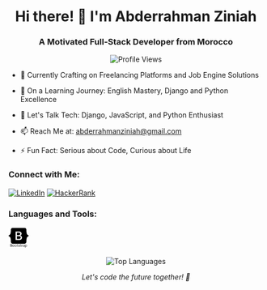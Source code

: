 <h1 align="center">Hi there! 👋 I'm Abderrahman Ziniah</h1>
<h3 align="center">A Motivated Full-Stack Developer from Morocco</h3>

<p align="center"> 
  <img src="https://komarev.com/ghpvc/?username=z7prog&label=Profile%20views&color=0e75b6&style=flat" alt="Profile Views" />
</p>

- 🔭 Currently Crafting on Freelancing Platforms and Job Engine Solutions

- 🌱 On a Learning Journey: English Mastery, Django and Python Excellence

- 💬 Let's Talk Tech: Django, JavaScript, and Python Enthusiast

- 📫 Reach Me at: abderrahmanziniah@gmail.com

- ⚡ Fun Fact: Serious about Code, Curious about Life

<h3 align="left">Connect with Me:</h3>
<p align="left">
  <a href="https://linkedin.com/in/z7x" target="blank"><img align="center" src="https://raw.githubusercontent.com/rahuldkjain/github-profile-readme-generator/master/src/images/icons/Social/linked-in-alt.svg" alt="LinkedIn" height="30" width="40" /></a>
  <a href="https://www.hackerrank.com/@z7prog" target="blank"><img align="center" src="https://raw.githubusercontent.com/rahuldkjain/github-profile-readme-generator/master/src/images/icons/Social/hackerrank.svg" alt="HackerRank" height="30" width="40" /></a>
</p>

<h3 align="left">Languages and Tools:</h3>
<p align="left">
  <a href="https://getbootstrap.com" target="_blank" rel="noreferrer">
    <img src="https://raw.githubusercontent.com/devicons/devicon/master/icons/bootstrap/bootstrap-plain-wordmark.svg" alt="Bootstrap" width="40" height="40"/>
  </a>
  <!-- Add more tools and languages here -->
</p>

<p align="center">
  <img align="center" src="https://github-readme-stats.vercel.app/api/top-langs?username=z7prog&show_icons=true&locale=en&layout=compact" alt="Top Languages" />
</p>

<p align="center">
  <em>Let's code the future together! 🚀</em>
</p>
